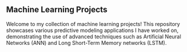 ## Machine Learning Projects
Welcome to my collection of machine learning projects! This repository showcases various predictive modeling applications I have worked on, demonstrating the use of advanced techniques such as Artificial Neural Networks (ANN) and Long Short-Term Memory networks (LSTM).
